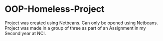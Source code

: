 # OOP-Homeless-Project

Project was created using Netbeans. Can only be opened using Netbeans.
Project was made in a group of three as part of an Assignment in my Second year at NCI.
